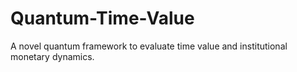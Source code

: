 # Quantum-Time-Value
A novel quantum framework to evaluate time value and institutional monetary dynamics.
